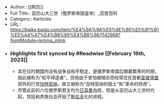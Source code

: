 - Author:: [[网页]]
- Full Title:: 亚历山大三世（俄罗斯帝国皇帝）_百度百科
- Category:: #articles
- URL:: https://baike.baidu.com/item/%E4%BA%9A%E5%8E%86%E5%B1%B1%E5%A4%A7%E4%B8%89%E4%B8%96/1142968?fromModule=lemma_inlink
- ### Highlights first synced by #Readwise [[February 16th, 2023]]
    - 其在位时期国内没有战争且和平稳定，是俄罗斯帝国后期最繁荣的时期，因此被称为”和平缔造者”。但他由于害怕被暗杀而经常住在首都[圣彼得堡](/item/%E5%9C%A3%E5%BD%BC%E5%BE%97%E5%A0%A1/6447?fromModule=lemma_inlink)郊外的行宫[加特契纳](/item/%E5%8A%A0%E7%89%B9%E5%A5%91%E7%BA%B3/2448862?fromModule=lemma_inlink)，故又被称为“加特契纳的隐士”和“革命的俘虏”。
    - 尽管此前的六位俄罗斯君主均为[日耳曼](/item/%E6%97%A5%E8%80%B3%E6%9B%BC/4502799?fromModule=lemma_inlink)血统，但是从亚历山大三世时代起，宫廷和贵族社会开始了[斯拉夫](/item/%E6%96%AF%E6%8B%89%E5%A4%AB/4591604?fromModule=lemma_inlink)化的进程。
